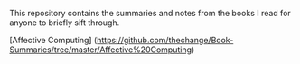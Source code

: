 This repository contains the summaries and notes from the books I read for anyone to briefly sift through.

[Affective Computing] (https://github.com/thechange/Book-Summaries/tree/master/Affective%20Computing)
